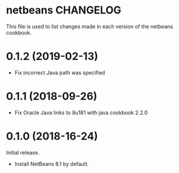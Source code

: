 # netbeans CHANGELOG

This file is used to list changes made in each version of the netbeans cookbook.

# 0.1.2 (2019-02-13)

  - Fix incorrect Java path was specified

# 0.1.1 (2018-09-26)

  - Fix Oracle Java links to 8u181 with java cookbook 2.2.0

# 0.1.0 (2018-16-24)

Initial release.

 - Install NetBeans 8.1 by default.
